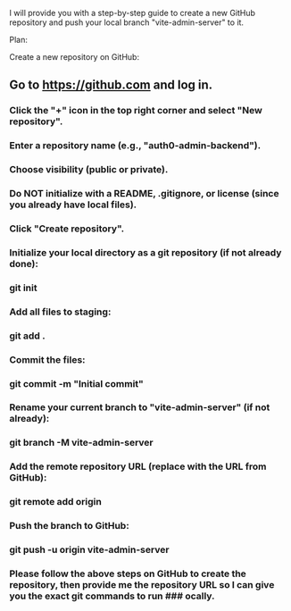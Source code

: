 I will provide you with a step-by-step guide to create a new GitHub repository and push your local branch "vite-admin-server" to it.

Plan:

Create a new repository on GitHub:

## Go to https://github.com and log in.
### Click the "+" icon in the top right corner and select "New repository".
### Enter a repository name (e.g., "auth0-admin-backend").
### Choose visibility (public or private).
### Do NOT initialize with a README, .gitignore, or license (since you already have local files).
### Click "Create repository".
### Initialize your local directory as a git repository (if not already done):

### git init
### Add all files to staging:

### git add .
### Commit the files:

### git commit -m "Initial commit"
### Rename your current branch to "vite-admin-server" (if not already):

### git branch -M vite-admin-server
### Add the remote repository URL (replace  with the URL from GitHub):

### git remote add origin
### Push the branch to GitHub:

### git push -u origin vite-admin-server
### Please follow the above steps on GitHub to create the repository, then provide me the repository URL so I can give you the exact git commands to run ### ocally.